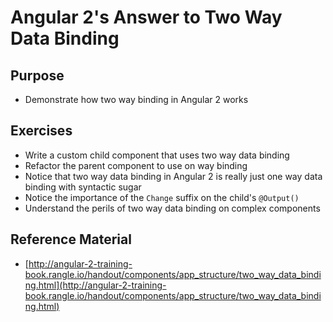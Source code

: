 # Angular 2's Answer to Two Way Data Binding

## Purpose

- Demonstrate how two way binding in Angular 2 works

## Exercises

- Write a custom child component that uses two way data binding
- Refactor the parent component to use on way binding
- Notice that two way data binding in Angular 2 is really just one way data binding with syntactic sugar
- Notice the importance of the `Change` suffix on the child's `@Output()`
- Understand the perils of two way data binding on complex components

## Reference Material

- [http://angular-2-training-book.rangle.io/handout/components/app_structure/two_way_data_binding.html](http://angular-2-training-book.rangle.io/handout/components/app_structure/two_way_data_binding.html)